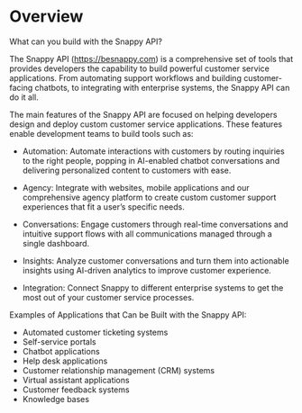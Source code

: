 # Overview

What can you build with the Snappy API?

The Snappy API (<https://besnappy.com>) is a comprehensive set of tools that provides developers the capability to build powerful customer service applications. From automating support workflows and building customer-facing chatbots, to integrating with enterprise systems, the Snappy API can do it all.

The main features of the Snappy API are focused on helping developers design and deploy custom customer service applications. These features enable development teams to build tools such as:

- Automation: Automate interactions with customers by routing inquiries to the right people, popping in AI-enabled chatbot conversations and delivering personalized content to customers with ease.

- Agency: Integrate with websites, mobile applications and our comprehensive agency platform to create custom customer support experiences that fit a user’s specific needs.

- Conversations: Engage customers through real-time conversations and intuitive support flows with all communications managed through a single dashboard.

- Insights: Analyze customer conversations and turn them into actionable insights using AI-driven analytics to improve customer experience.

- Integration: Connect Snappy to different enterprise systems to get the most out of your customer service processes.

Examples of Applications that Can be Built with the Snappy API:

- Automated customer ticketing systems
- Self-service portals
- Chatbot applications
- Help desk applications
- Customer relationship management (CRM) systems
- Virtual assistant applications
- Customer feedback systems
- Knowledge bases
